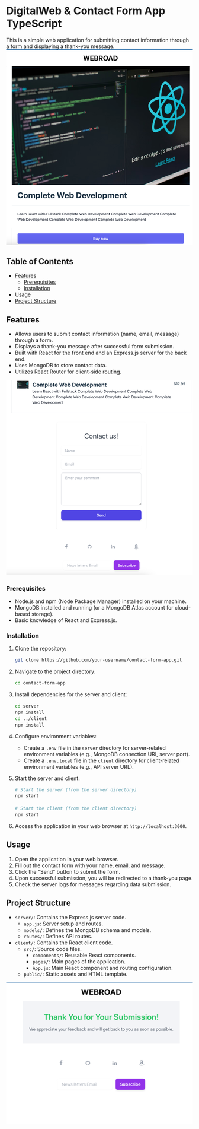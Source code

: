 # DigitalWeb & Contact Form App TypeScript

This is a simple web application for submitting contact information through a form and displaying a thank-you message.
![Alt text](<Screenshot 2023-09-27 at 4.40.07 PM.png>)
## Table of Contents
- [Features](#features)
  - [Prerequisites](#prerequisites)
  - [Installation](#installation)
- [Usage](#usage)
- [Project Structure](#project-structure)

## Features

- Allows users to submit contact information (name, email, message) through a form.
- Displays a thank-you message after successful form submission.
- Built with React for the front end and an Express.js server for the back end.
- Uses MongoDB to store contact data.
- Utilizes React Router for client-side routing.

![Alt text](<Screenshot 2023-09-27 at 4.40.27 PM.png>)

### Prerequisites

- Node.js and npm (Node Package Manager) installed on your machine.
- MongoDB installed and running (or a MongoDB Atlas account for cloud-based storage).
- Basic knowledge of React and Express.js.

### Installation

1. Clone the repository:

   ```bash
   git clone https://github.com/your-username/contact-form-app.git
   ```

2. Navigate to the project directory:

   ```bash
   cd contact-form-app
   ```

3. Install dependencies for the server and client:

   ```bash
   cd server
   npm install
   cd ../client
   npm install
   ```

4. Configure environment variables:
   - Create a `.env` file in the `server` directory for server-related environment variables (e.g., MongoDB connection URI, server port).
   - Create a `.env.local` file in the `client` directory for client-related environment variables (e.g., API server URL).

5. Start the server and client:

   ```bash
   # Start the server (from the server directory)
   npm start

   # Start the client (from the client directory)
   npm start
   ```

6. Access the application in your web browser at `http://localhost:3000`.

## Usage

1. Open the application in your web browser.
2. Fill out the contact form with your name, email, and message.
3. Click the "Send" button to submit the form.
4. Upon successful submission, you will be redirected to a thank-you page.
5. Check the server logs for messages regarding data submission.

## Project Structure

- `server/`: Contains the Express.js server code.
  - `app.js`: Server setup and routes.
  - `models/`: Defines the MongoDB schema and models.
  - `routes/`: Defines API routes.
- `client/`: Contains the React client code.
  - `src/`: Source code files.
    - `components/`: Reusable React components.
    - `pages/`: Main pages of the application.
    - `App.js`: Main React component and routing configuration.
  - `public/`: Static assets and HTML template.

![Alt text](<Screenshot 2023-09-27 at 4.40.36 PM.png>)